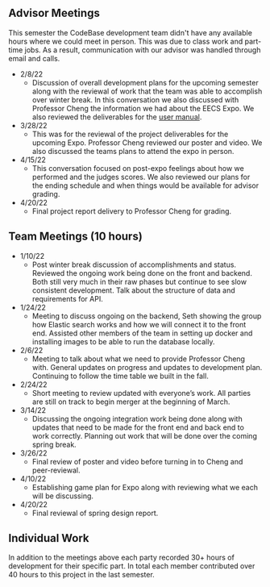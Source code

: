## Advisor Meetings

This semester the CodeBase development team didn't have any available hours where we could meet in person. This was due to class work and part-time jobs. As a result, communication with our advisor was handled through email and calls.

 - 2/8/22
    - Discussion of overall development plans for the upcoming semester along with the reviewal of work that the team was able to accomplish over winter break. In this conversation we also discussed with Professor Cheng the information we had about the EECS Expo. We also reviewed the deliverables for the [user manual](https://kisunah.github.io/senior-design/).
 - 3/28/22
    - This was for the reviewal of the project deliverables for the upcoming Expo. Professor Cheng reviewed our poster and video. We also discussed the teams plans to attend the expo in person.
 - 4/15/22 
    - This conversation focused on post-expo feelings about how we performed and the judges scores. We also reviewed our plans for the ending schedule and when things would be available for advisor grading.
 - 4/20/22
    - Final project report delivery to Professor Cheng for grading.

## Team Meetings (10 hours)

   - 1/10/22
      - Post winter break discussion of accomplishments and status. Reviewed the ongoing work being done on the front and backend. Both still very much in their raw phases but continue to see slow consistent development. Talk about the structure of data and requirements for API.
   - 1/24/22
      - Meeting to discuss ongoing on the backend, Seth showing the group how Elastic search works and how we will connect it to the front end. Assisted other members of the team in setting up docker and installing images to be able to run the database locally.
   - 2/6/22
      - Meeting to talk about what we need to provide Professor Cheng with. General updates on progress and updates to development plan. Continuing to follow the time table we built in the fall.
   - 2/24/22
      - Short meeting to review updated with everyone’s work. All parties are still on track to begin merger at the beginning of March.
   - 3/14/22
      - Discussing the ongoing integration work being done along with updates that need to be made for the front end and back end to work correctly. Planning out work that will be done over the coming spring break.
   - 3/26/22
      - Final review of poster and video before turning in to Cheng and peer-reviewal.
   - 4/10/22
      - Establishing game plan for Expo along with reviewing what we each will be discussing.
   - 4/20/22
      - Final reviewal of spring design report.

## Individual Work

In addition to the meetings above each party recorded 30+ hours of development for their specific part. In total each member contributed over 40 hours to this project in the last semester.
